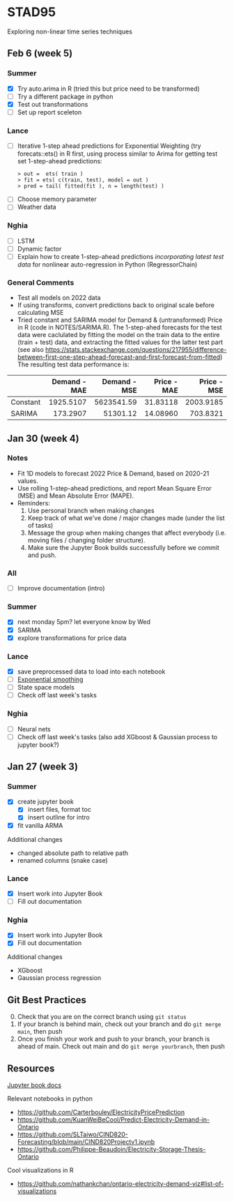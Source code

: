 # STAD95
Exploring non-linear time series techniques

## Feb 6 (week 5)

### Summer
- [X] Try auto.arima in R (tried this but price need to be transformed)
- [ ] Try a different package in python
- [X] Test out transformations
- [ ] Set up report sceleton 

### Lance
- [ ] Iterative 1-step ahead predictions for Exponential Weighting 
    (try forecats::ets() in R first, using process similar to  Arima for getting test set 1-step-ahead predictions: 
    ```
    > out =  ets( train )
    > fit = ets( c(train, test), model = out )
    > pred = tail( fitted(fit ), n = length(test) )
    ```
- [ ] Choose memory parameter
- [ ] Weather data

### Nghia
- [ ] LSTM
- [ ] Dynamic factor
- [ ] Explain how to create 1-step-ahead predictions *incorporating latest test data* for nonlinear auto-regression in Python (RegressorChain)

### General Comments

- Test all models on 2022 data
- If using transforms, convert predictions back to original scale before calculating MSE
- Tried constant and SARIMA model for Demand & (untransformed) Price in R (code in NOTES/SARIMA.R).
  The 1-step-ahed forecasts for the test data were caclulated by fitting the model on the train data 
  to the entire (train + test) data, and extracting the fitted values for the latter test part
  (see also https://stats.stackexchange.com/questions/217955/difference-between-first-one-step-ahead-forecast-and-first-forecast-from-fitted)
  The resulting test data performance is:

|         |      Demand - MAE|      Demand - MSE|      Price - MAE|    Price - MSE|
|:--------|-----------------:|-----------------:|----------------:|--------------:|
|Constant |         1925.5107|        5623541.59|         31.83118|      2003.9185|
|SARIMA   |          173.2907|          51301.12|         14.08960|       703.8321|


## Jan 30 (week 4)

### Notes
- Fit 1D models to forecast 2022 Price & Demand, based on 2020-21 values. 
- Use rolling 1-step-ahead predictions, and report Mean Square Error (MSE) and Mean Absolute Error (MAPE).
- Reminders:
  1. Use personal branch when making changes
  2. Keep track of what we've done / major changes made (under the list of tasks)
  3. Message the group when making changes that affect everybody (i.e. moving files / changing folder structure). 
  4. Make sure the Jupyter Book builds successfully before we commit and push.

### All
- [ ] Improve documentation (intro)

### Summer  
- [X] next monday 5pm? let everyone know by Wed
- [X] SARIMA
- [X] explore transformations for price data

### Lance
- [x] save preprocessed data to load into each notebook
- [ ] [Exponential smoothing](https://www.statsmodels.org/dev/generated/statsmodels.tsa.holtwinters.ExponentialSmoothing.html)
- [ ] State space models
- [ ] Check off last week's tasks

### Nghia
- [ ] Neural nets
- [ ] Check off last week's tasks (also add XGboost & Gaussian process to jupyter book?)

## Jan 27 (week 3)

### Summer
- [x] create jupyter book
  - [x] insert files, format toc
  - [x] insert outline for intro
- [x] fit vanilla ARMA

Additional changes
- changed absolute path to relative path
- renamed columns (snake case)

### Lance
- [X] Insert work into Jupyter Book
- [ ] Fill out documentation

### Nghia
- [x] Insert work into Jupyter Book
- [x] Fill out documentation

Additional changes
- XGboost
- Gaussian process regression

## Git Best Practices

0. Check that you are on the correct branch using `git status`
1. If your branch is behind main, check out your branch and do `git merge main`, then push
2. Once you finish your work and push to your branch, your branch is ahead of main. Check out main and do `git merge yourbranch`, then push

## Resources

[Jupyter book docs](https://jupyterbook.org/en/stable/basics/organize.html)

Relevant notebooks in python
  - https://github.com/Carterbouley/ElectricityPricePrediction
  - https://github.com/KuanWeiBeCool/Predict-Electricity-Demand-in-Ontario
  - https://github.com/SLTaiwo/CIND820-Forecasting/blob/main/CIND820Projectv1.ipynb
  - https://github.com/Philippe-Beaudoin/Electricity-Storage-Thesis-Ontario

Cool visualizations in R
  - https://github.com/nathankchan/ontario-electricity-demand-viz#list-of-visualizations
